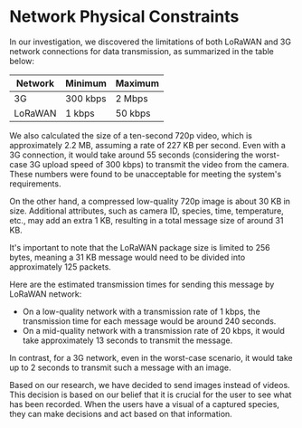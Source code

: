 # Network Physical Constraints

In our investigation, we discovered the limitations of both LoRaWAN and 3G network connections for data transmission, as summarized in the table below:

| Network   | Minimum   | Maximum   |
| --------- | --------- | --------- |
| 3G        | 300 kbps  | 2 Mbps    |
| LoRaWAN   | 1 kbps    | 50 kbps   |

We also calculated the size of a ten-second 720p video, which is approximately 2.2 MB, assuming a rate of 227 KB per second. Even with a 3G connection, it would take around 55 seconds (considering the worst-case 3G upload speed of 300 kbps) to transmit the video from the camera. These numbers were found to be unacceptable for meeting the system's requirements.

On the other hand, a compressed low-quality 720p image is about 30 KB in size. Additional attributes, such as camera ID, species, time, temperature, etc., may add an extra 1 KB, resulting in a total message size of around 31 KB.

It's important to note that the LoRaWAN package size is limited to 256 bytes, meaning a 31 KB message would need to be divided into approximately 125 packets.

Here are the estimated transmission times for sending this message by LoRaWAN network:

- On a low-quality network with a transmission rate of 1 kbps, the transmission time for each message would be around 240 seconds.
- On a mid-quality network with a transmission rate of 20 kbps, it would take approximately 13 seconds to transmit the message.

In contrast, for a 3G network, even in the worst-case scenario, it would take up to 2 seconds to transmit such a message with an image.

Based on our research, we have decided to send images instead of videos. This decision is based on our belief that it is crucial for the user to see what has been recorded. When the users have a visual of a captured species, they can make decisions and act based on that information.
